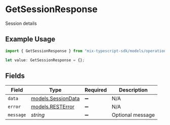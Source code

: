 # GetSessionResponse

Session details

## Example Usage

```typescript
import { GetSessionResponse } from "mix-typescript-sdk/models/operations";

let value: GetSessionResponse = {};
```

## Fields

| Field                                             | Type                                              | Required                                          | Description                                       |
| ------------------------------------------------- | ------------------------------------------------- | ------------------------------------------------- | ------------------------------------------------- |
| `data`                                            | [models.SessionData](../../models/sessiondata.md) | :heavy_minus_sign:                                | N/A                                               |
| `error`                                           | [models.RESTError](../../models/resterror.md)     | :heavy_minus_sign:                                | N/A                                               |
| `message`                                         | *string*                                          | :heavy_minus_sign:                                | Optional message                                  |